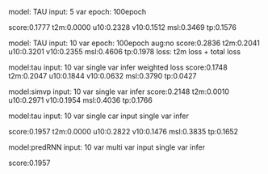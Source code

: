 model: TAU
input: 5 var
epoch: 100epoch

score:0.1777
t2m:0.0000
u10:0.2328
v10:0.1512
msl:0.3469
tp:0.1576



model: TAU
input: 10 var
epoch: 100epoch
aug:no
score:0.2836
t2m:0.2041
u10:0.3201
v10:0.2355
msl:0.4606
tp:0.1978
loss: t2m loss + total loss



model:tau
input: 10 var
single var infer
weighted loss
score:0.1748
t2m:0.2047
u10:0.1844
v10:0.0632
msl:0.3790
tp:0.0427

model:simvp
input: 10 var
single var infer
score:0.2148
t2m:0.0010
u10:0.2971
v10:0.1954
msl:0.4036
tp:0.1766


model:tau
input: 10 var
single car input
single var infer

score:0.1957
t2m:0.0000
u10:0.2822
v10:0.1476
msl:0.3835
tp:0.1652


model:predRNN
input: 10 var
multi var input
single var infer

score:0.1957
